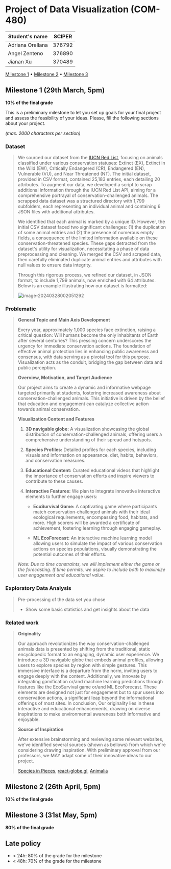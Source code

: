 # Project of Data Visualization (COM-480)

| Student's name   | SCIPER |
| --------------   | ------ |
| Adriana Orellana | 376792 |
| Angel Zenteno    | 376890 |
| Jianan Xu        | 370489 |

[Milestone 1](#milestone-1) • [Milestone 2](#milestone-2) • [Milestone 3](#milestone-3)

## Milestone 1 (29th March, 5pm)

**10% of the final grade**

This is a preliminary milestone to let you set up goals for your final project and assess the feasibility of your ideas.
Please, fill the following sections about your project.

*(max. 2000 characters per section)*

### Dataset

> We sourced our dataset from the [IUCN Red List](https://www.iucnredlist.org/support/contact), focusing on animals classified under various conservation statuses: Extinct (EX), Extinct in the Wild (EW), Critically Endangered (CR), Endangered (EN), Vulnerable (VU), and Near Threatened (NT). The initial dataset, provided in CSV format, contained 25,183 entries, each detailing 20 attributes. To augment our data, we developed a script to scrap additional information through the IUCN Red List API, aiming for a comprehensive portrayal of conservation-challenged animals. The scrapped data dataset was a structured directory with 1,799 subfolders, each representing an individual animal and containing 6 JSON files with additional attributes.
>
> We identified that each animal is marked by a unique ID. However, the initial CSV dataset faced two significant challenges: (1) the duplication of some animal entries and (2) the presence of numerous empty fields, a consequence of the limited information available on these conservation-threatened species. These gaps detracted from the dataset's utility for visualization, necessitating a phase of data preprocessing and cleaning. We merged the CSV and scraped data, then carefully eliminated duplicate animal entries and attributes with null values to ensure data integrity.
>
> Through this rigorous process, we refined our dataset, in JSON format, to include 1,799 animals, now enriched with 64 attributes. Below is an example illustrating how our dataset is formatted:
>
> ![image-20240328002051292](https://raw.githubusercontent.com/JiananAlvin/image_bed/master/image-20240328002051292.png)

### Problematic

> **General Topic and Main Axis Development**
>
> Every year, approximately 1,000 species face extinction, raising a critical question: Will humans become the only inhabitants of Earth after several centuries? This pressing concern underscores the urgency for immediate conservation actions. The foundation of effective animal protection lies in enhancing public awareness and consensus, with data serving as a pivotal tool for this purpose. Visualization acts as the conduit, bridging the gap between data and public perception.
>
> **Overview, Motivation, and Target Audience**
>
> Our project aims to create a dynamic and informative webpage targeted primarily at students, fostering increased awareness about conservation-challenged animals. This initiative is driven by the belief that education and engagement can catalyze collective action towards animal conservation.
>
> **Visualization Content and Features**
>
> 1. **3D navigable globe:** A visualization showcasing the global distribution of conservation-challenged animals, offering users a comprehensive understanding of their spread and hotspots.
>
> 2. **Species Profiles:** Detailed profiles for each species, including visuals and information on appearance, diet, habits, behaviors, and conservation measures.
>
> 3. **Educational Content:** Curated educational videos that highlight the importance of conservation efforts and inspire viewers to contribute to these causes.
>
> 4. **Interactive Features:** We plan to integrate innovative interactive elements to further engage users:
>
>    - **EcoSurvival Game:** A captivating game where participants match conservation-challenged animals with their ideal ecological requirements, encompassing food, habitats, and more. High scorers will be awarded a certificate of achievement, fostering learning through engaging gameplay.
>
>    - **ML EcoForecast:** An interactive machine learning model allowing users to simulate the impact of various conservation actions on species populations, visually demonstrating the potential outcomes of their efforts.
>
> *Note: Due to time constraints, we will implement either the game or the forecasting. If time permits, we aspire to include both to maximize user engagement and educational value.*

### Exploratory Data Analysis

> Pre-processing of the data set you chose
> - Show some basic statistics and get insights about the data

### Related work


> **Originality**
>
> Our approach revolutionizes the way conservation-challenged animals data is presented by shifting from the traditional, static encyclopedic format to an engaging, dynamic user experience. We introduce a 3D navigable globe that embeds animal profiles, allowing users to explore species by region with simple gestures. This immersive interface is a departure from the norm,  inviting users to engage deeply with the content. Additionally, we innovate by integrating gamification or/and machine learning predictions through features like the EcoSurvival game or/and ML EcoForecast. These elements are designed not just for engagement but to spur users into conservation actions, a significant leap beyond the informational offerings of most sites. In conclusion, Our originality lies in these interactive and educational enhancements, drawing on diverse inspirations to make environmental awareness both informative and enjoyable.
>
> **Source of Inspiration**
>
> After extensive brainstorming and reviewing some relevant websites,  we've identified several sources (shown as bellows) from which we're considering drawing  inspiration. With preliminary approval from our professors, we MAY adapt some of their innovative ideas to our project.
>
> [Species in Pieces](http://species-in-pieces.com/#), [react-globe.gl](https://vasturiano.github.io/react-globe.gl/), [Animalia](https://animalia.bio/)

## Milestone 2 (26th April, 5pm)

**10% of the final grade**


## Milestone 3 (31st May, 5pm)

**80% of the final grade**


## Late policy

- < 24h: 80% of the grade for the milestone
- < 48h: 70% of the grade for the milestone

